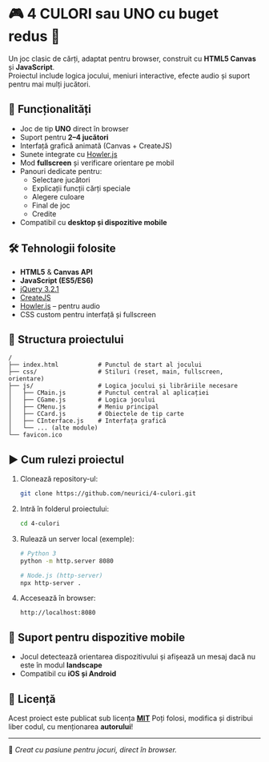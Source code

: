 # 🎮 4 CULORI sau UNO cu buget redus 🙂



Un joc clasic de cărți, adaptat pentru browser, construit cu **HTML5 Canvas** și **JavaScript**.  
Proiectul include logica jocului, meniuri interactive, efecte audio și suport pentru mai mulți jucători.  

## 🚀 Funcționalități
- Joc de tip **UNO** direct în browser
- Suport pentru **2–4 jucători**
- Interfață grafică animată (Canvas + CreateJS)
- Sunete integrate cu [Howler.js](https://howlerjs.com/)
- Mod **fullscreen** și verificare orientare pe mobil
- Panouri dedicate pentru:
  - Selectare jucători
  - Explicații funcții cărți speciale
  - Alegere culoare
  - Final de joc
  - Credite
- Compatibil cu **desktop și dispozitive mobile**

## 🛠️ Tehnologii folosite
- **HTML5** & **Canvas API**
- **JavaScript (ES5/ES6)**  
- [jQuery 3.2.1](https://jquery.com/)  
- [CreateJS](https://createjs.com/)  
- [Howler.js](https://howlerjs.com/) – pentru audio
- CSS custom pentru interfață și fullscreen

## 📂 Structura proiectului
```
/
├── index.html           # Punctul de start al jocului
├── css/                 # Stiluri (reset, main, fullscreen, orientare)
├── js/                  # Logica jocului și librăriile necesare
│   ├── CMain.js         # Punctul central al aplicației
│   ├── CGame.js         # Logica jocului
│   ├── CMenu.js         # Meniu principal
│   ├── CCard.js         # Obiectele de tip carte
│   ├── CInterface.js    # Interfața grafică
│   └── ... (alte module)
└── favicon.ico
```

## ▶️ Cum rulezi proiectul
1. Clonează repository-ul:
   ```bash
   git clone https://github.com/neurici/4-culori.git
   ```
2. Intră în folderul proiectului:
   ```bash
   cd 4-culori
   ```
3. Rulează un server local (exemple):
   ```bash
   # Python 3
   python -m http.server 8080

   # Node.js (http-server)
   npx http-server .
   ```
4. Accesează în browser:
   ```
   http://localhost:8080
   ```

## 📱 Suport pentru dispozitive mobile
- Jocul detectează orientarea dispozitivului și afișează un mesaj dacă nu este în modul **landscape**
- Compatibil cu **iOS și Android**

## 📜 Licență
Acest proiect este publicat sub licența [**MIT**](LICENSE.md)
Poți folosi, modifica și distribui liber codul, cu menționarea **autorului**!

---

🎨 *Creat cu pasiune pentru jocuri, direct în browser.*
